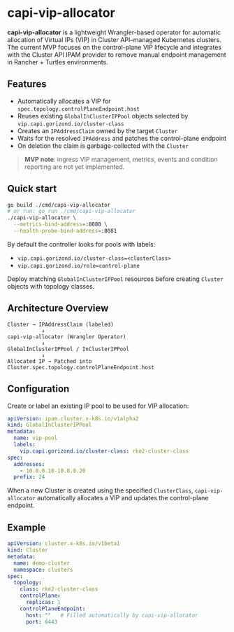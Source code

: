 # capi-vip-allocator

**capi-vip-allocator** is a lightweight Wrangler-based operator for automatic allocation of Virtual IPs (VIP) in Cluster API–managed Kubernetes clusters.
The current MVP focuses on the control-plane VIP lifecycle and integrates with the Cluster API IPAM provider to remove manual endpoint management in Rancher + Turtles environments.

## Features

* Automatically allocates a VIP for `spec.topology.controlPlaneEndpoint.host`
* Reuses existing `GlobalInClusterIPPool` objects selected by `vip.capi.gorizond.io/cluster-class`
* Creates an `IPAddressClaim` owned by the target `Cluster`
* Waits for the resolved `IPAddress` and patches the control-plane endpoint
* On deletion the claim is garbage-collected with the `Cluster`

> **MVP note**: ingress VIP management, metrics, events and condition reporting are not yet implemented.

## Quick start

```bash
go build ./cmd/capi-vip-allocator
# or run: go run ./cmd/capi-vip-allocator
./capi-vip-allocator \
  --metrics-bind-address=:8080 \
  --health-probe-bind-address=:8081
```

By default the controller looks for pools with labels:

* `vip.capi.gorizond.io/cluster-class=<clusterClass>`
* `vip.capi.gorizond.io/role=control-plane`

Deploy matching `GlobalInClusterIPPool` resources before creating `Cluster` objects with topology classes.

## Architecture Overview

```
Cluster → IPAddressClaim (labeled)
           ↓
capi-vip-allocator (Wrangler Operator)
           ↓
GlobalInClusterIPPool / InClusterIPPool
           ↓
Allocated IP → Patched into Cluster.spec.topology.controlPlaneEndpoint.host
```


## Configuration

Create or label an existing IP pool to be used for VIP allocation:

```yaml
apiVersion: ipam.cluster.x-k8s.io/v1alpha2
kind: GlobalInClusterIPPool
metadata:
  name: vip-pool
  labels:
    vip.capi.gorizond.io/cluster-class: rke2-cluster-class
spec:
  addresses:
    - 10.0.0.10-10.0.0.20
  prefix: 24
```

When a new Cluster is created using the specified `ClusterClass`,
`capi-vip-allocator` automatically allocates a VIP and updates the control-plane endpoint.

## Example

```yaml
apiVersion: cluster.x-k8s.io/v1beta1
kind: Cluster
metadata:
  name: demo-cluster
  namespace: clusters
spec:
  topology:
    class: rke2-cluster-class
    controlPlane:
      replicas: 1
    controlPlaneEndpoint:
      host: ""   # Filled automatically by capi-vip-allocator
      port: 6443
```
